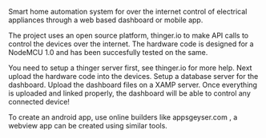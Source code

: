 Smart home automation system for over the internet control of electrical appliances through a web based dashboard or mobile app.

The project uses an open source platform, thinger.io to make API calls to control the devices over the internet.
The hardware code is designed for a NodeMCU 1.0 and has been succesfully tested on the same.

You need to setup a thinger server first, see thinger.io for more help.
Next upload the hardware code into the devices.
Setup a database server for the dashboard.
Upload the dashboard files on a XAMP server.
Once everything is uploaded and linked properly, the dashboard will be able to control any connected device!

To create an android app, use online builders like appsgeyser.com , a webview app can be created using similar tools.
